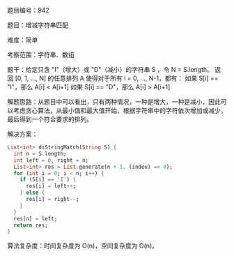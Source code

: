 题目编号：942

题目：增减字符串匹配

难度：简单

考察范围：字符串、数组

题干：给定只含 "I"（增大）或 "D"（减小）的字符串 S ，令 N = S.length。 
返回 [0, 1, ..., N] 的任意排列 A 使得对于所有 i = 0, ..., N-1，都有：
如果 S[i] == "I"，那么 A[i] < A[i+1]
如果 S[i] == "D"，那么 A[i] > A[i+1]

解题思路：从题目中可以看出，只有两种情况，一种是增大，一种是减小，因此可以考虑贪心算法，从最小值和最大值开始，根据字符串中的字符依次增加或减少，最后得到一个符合要求的排列。

解决方案：

```dart
List<int> diStringMatch(String S) {
  int n = S.length;
  int left = 0, right = n;
  List<int> res = List.generate(n + 1, (index) => 0);
  for (int i = 0; i < n; i++) {
    if (S[i] == 'I') {
      res[i] = left++;
    } else {
      res[i] = right--;
    }
  }
  res[n] = left;
  return res;
}
```

算法复杂度：时间复杂度为 O(n)，空间复杂度为 O(n)。